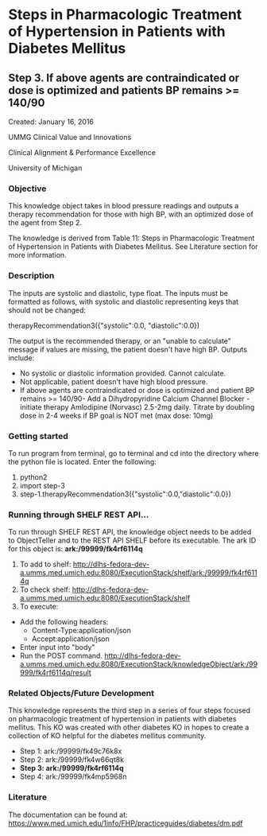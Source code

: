 # Steps in Pharmacologic Treatment of Hypertension in Patients with Diabetes Mellitus
## Step 3. If above agents are contraindicated or dose is optimized and patients BP remains >= 140/90

Created: January 16, 2016

UMMG Clinical Value and Innovations

Clinical Alignment & Performance Excellence

University of Michigan

### Objective
This knowledge object takes in blood pressure readings and outputs a therapy recommendation for those with high BP, with an optimized dose of the agent from Step 2.

The knowledge is derived from Table 11: Steps in Pharmacologic Treatment of Hypertension in Patients with Diabetes Mellitus. See Literature section for more information.

### Description
The inputs are systolic and diastolic, type float. The inputs must be formatted as follows, with systolic and diastolic representing keys that should not be changed:

therapyRecommendation3({"systolic":0.0,
                      "diastolic":0.0})


The output is the recommended therapy, or an "unable to calculate" message if values are missing, the patient doesn't have high BP.
 Outputs include:
- No systolic or diastolic information provided. Cannot calculate.
- Not applicable, patient doesn't have high blood pressure.
- If above agents are contraindicated or dose is optimized and patient BP remains >= 140/90-
  Add a Dihydropyridine Calcium Channel Blocker - initiate therapy
  Amlodipine (Norvasc) 2.5-2mg daily. Titrate by doubling dose in 2-4 weeks if BP goal is NOT met (max dose: 10mg)


### Getting started
  To run program from terminal, go to terminal and cd into the directory where the python file is located. Enter the following:
  1. python2
  2. import step-3
  3. step-1.therapyRecommendation3({"systolic":0.0,"diastolic":0.0})

### Running through SHELF REST API...
To run through SHELF REST API, the knowledge object needs to be added to ObjectTeller and to the REST API SHELF before its executable.
The ark ID for this object is: **ark:/99999/fk4rf6114q**

1. To add to shelf: http://dlhs-fedora-dev-a.umms.med.umich.edu:8080/ExecutionStack/shelf/ark:/99999/fk4rf6114q
2. To check shelf: http://dlhs-fedora-dev-a.umms.med.umich.edu:8080/ExecutionStack/shelf
3. To execute:
  - Add the following headers:
    - Content-Type:application/json
    - Accept:application/json
  - Enter input into "body"
  - Run the POST command. http://dlhs-fedora-dev-a.umms.med.umich.edu:8080/ExecutionStack/knowledgeObject/ark:/99999/fk4rf6114q/result

### Related Objects/Future Development
This knowledge represents the third step in a series of four steps focused on pharmacologic treatment of hypertension in patients with diabetes mellitus. This KO was created with other diabetes KO in hopes to create a collection of KO helpful for the diabetes mellitus community.

- Step 1: ark:/99999/fk49c76k8x
- Step 2: ark:/99999/fk4w66qt8k
- **Step 3: ark:/99999/fk4rf6114q**
- Step 4: ark:/99999/fk4mp5968n

### Literature
The documentation can be found at: https://www.med.umich.edu/1info/FHP/practiceguides/diabetes/dm.pdf

